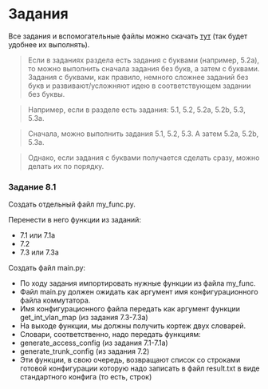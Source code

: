 # Задания

Все задания и вспомогательные файлы можно скачать [тут](https://github.com/natenka/PyNEng/blob/master/exercises.zip) (так будет удобнее их выполнять).

> Если в заданиях раздела есть задания с буквами (например, 5.2a), то можно выполнить сначала задания без букв, а затем с буквами. Задания с буквами, как правило, немного сложнее заданий без букв и развивают/усложняют идею в соответствующем задании без буквы.

> Например, если в разделе есть задания: 5.1, 5.2, 5.2a, 5.2b, 5.3, 5.3a.

> Сначала, можно выполнить задания 5.1, 5.2, 5.3. А затем 5.2a, 5.2b, 5.3a.

> Однако, если задания с буквами получается сделать сразу, можно делать их по порядку.

### Задание 8.1

Создать отдельный файл my_func.py.

Перенести в него функции из заданий:
* 7.1 или 7.1a
* 7.2
* 7.3 или 7.3a

Создать файл main.py:
* По ходу задания импортировать нужные функции из файла my_func.
* Файл main.py должен ожидать как аргумент имя конфигурационного файла коммутатора.
* Имя конфигурационного файла передать как аргумент функции get_int_vlan_map (из задания 7.3-7.3a)
 * На выходе функции, мы должны получить кортеж двух словарей.
* Словари, соответственно, надо передать функциям:
 * generate_access_config (из задания 7.1-7.1a)
 * generate_trunk_config (из задания 7.2)
* Эти функции, в свою очередь, возвращают список со строками готовой конфигурации
которую надо записать в файл result.txt в виде стандартного конфига (то есть, строк)

